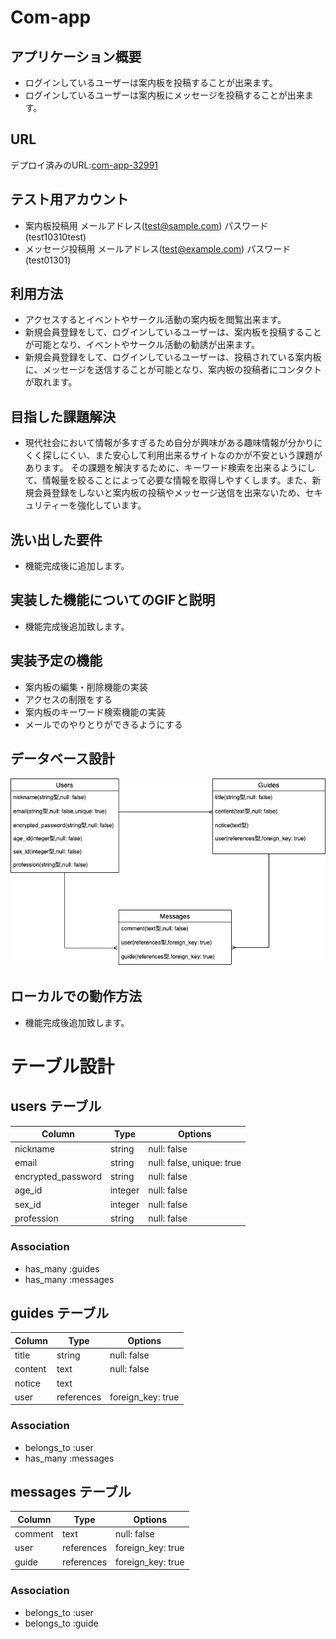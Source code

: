 # Com-app

## アプリケーション概要
- ログインしているユーザーは案内板を投稿することが出来ます。
- ログインしているユーザーは案内板にメッセージを投稿することが出来ます。

## URL
デプロイ済みのURL:[com-app-32991](https://com-app-32991.herokuapp.com/)

## テスト用アカウント
- 案内板投稿用 メールアドレス(test@sample.com) パスワード(test10310test)
- メッセージ投稿用 メールアドレス(test@example.com) パスワード(test01301)

## 利用方法
- アクセスするとイベントやサークル活動の案内板を閲覧出来ます。
- 新規会員登録をして、ログインしているユーザーは、案内板を投稿することが可能となり、イベントやサークル活動の勧誘が出来ます。
- 新規会員登録をして、ログインしているユーザーは、投稿されている案内板に、メッセージを送信することが可能となり、案内板の投稿者にコンタクトが取れます。

## 目指した課題解決
- 現代社会において情報が多すぎるため自分が興味がある趣味情報が分かりにくく探しにくい、また安心して利用出来るサイトなのかが不安という課題があります。
その課題を解決するために、キーワード検索を出来るようにして、情報量を絞ることによって必要な情報を取得しやすくします。また、新規会員登録をしないと案内板の投稿やメッセージ送信を出来ないため、セキュリティーを強化しています。

## 洗い出した要件	
- 機能完成後に追加します。

## 実装した機能についてのGIFと説明
- 機能完成後追加致します。

## 実装予定の機能
- 案内板の編集・削除機能の実装
- アクセスの制限をする
- 案内板のキーワード検索機能の実装
- メールでのやりとりができるようにする

## データベース設計
![ER図](/app/assets/images/com-app.png) 


## ローカルでの動作方法
- 機能完成後追加致します。


# テーブル設計

## users テーブル

| Column              | Type     | Options                    |
| ------------------- | -------- | -------------------------- |
| nickname            | string   | null: false                |
| email               | string   | null: false, unique: true  |
| encrypted_password  | string   | null: false                |
| age_id              | integer  | null: false                |
| sex_id              | integer  | null: false                |
| profession          | string   | null: false                |

### Association
- has_many :guides
- has_many :messages

## guides テーブル

| Column              | Type        | Options                    |
| ------------------- | ----------- | -------------------------- |
| title               | string      | null: false                |
| content             | text        | null: false                |
| notice              | text        |                            |
| user                | references  | foreign_key: true          |

### Association
- belongs_to :user
- has_many   :messages

## messages テーブル

| Column              | Type        | Options                    |
| ------------------- | ----------- | -------------------------- |
| comment             | text        | null: false                |
| user                | references  | foreign_key: true          |
| guide               | references  | foreign_key: true          |

### Association
- belongs_to :user
- belongs_to :guide